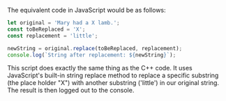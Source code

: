 The equivalent code in JavaScript would be as follows:

```javascript
let original = 'Mary had a X lamb.';
const toBeReplaced = 'X';
const replacement = 'little';

newString = original.replace(toBeReplaced, replacement); 
console.log(`String after replacement: ${newString}`);
```
This script does exactly the same thing as the C++ code. It uses JavaScript's built-in string replace method to replace a specific substring (the place holder "X") with another substring ('little') in our original string. The result is then logged out to the console.
